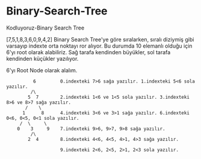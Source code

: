 # Binary-Search-Tree
Kodluyoruz-Binary Search Tree

[7,5,1,8,3,6,0,9,4,2] Binary Search Tree'ye göre sıralarken, sıralı diziymiş gibi varsayıp indexte orta noktayı ror alıyor. Bu durumda 10 elemanlı olduğu için 6'yı root olarak alabiliriz. Sağ tarafa kendinden büyükler, sol tarafa kendinden küçükler yazılıyor.

 6'yı Root Node olarak alalım.

              6         0.indexteki 7>6 sağa yazılır. 1.indexteki 5<6 sola yazılır.
             /\
            5  7        2.indexteki 1<6 ve 1<5 sola yazılır. 3.indexteki 8>6 ve 8>7 sağa yazılır.
           /    \
          1      8      4.indexteki 3<6 ve 3>1 sağa yazılır. 6.indexteki 0<6, 0<5, 0<1 sola yazılır.
         /  \     \
        0    3     9    7.indexteki 9>6, 9>7, 9>8 sağa yazılır.
             /\
            2  4        8.indexteki 4<6, 4<5, 4>1, 4>3 sağa yazılır. 

                        9.indexteki 2<6, 2<5, 2>1, 2<3 sola yazılır.

